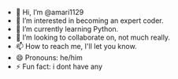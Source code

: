 - 👋 Hi, I’m @amari1129
- 👀 I’m interested in becoming an expert coder.
- 🌱 I’m currently learning Python.
- 💞️ I’m looking to collaborate on, not much really.
- 📫 How to reach me, I'll let you know.
- 😄 Pronouns: he/him
- ⚡ Fun fact: i dont have any

<!---
amari1129/amari1129 is a ✨ special ✨ repository because its `README.md` (this file) appears on your GitHub profile.
You can click the Preview link to take a look at your changes.
--->
